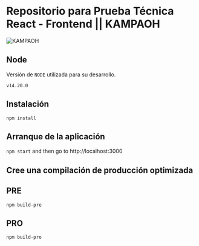 # Repositorio para Prueba Técnica React - Frontend || KAMPAOH

![KAMPAOH](https://es.kampaoh.com/wp-content/uploads/2022/10/logo-kampaoh.png)

## Node

Versión de `NODE` utilizada para su desarrollo.

`v14.20.0`

## Instalación

`npm install`

## Arranque de la aplicación

`npm start` and then go to http://localhost:3000

## Cree una compilación de producción optimizada

## PRE

`npm build-pre`

## PRO

`npm build-pro`
